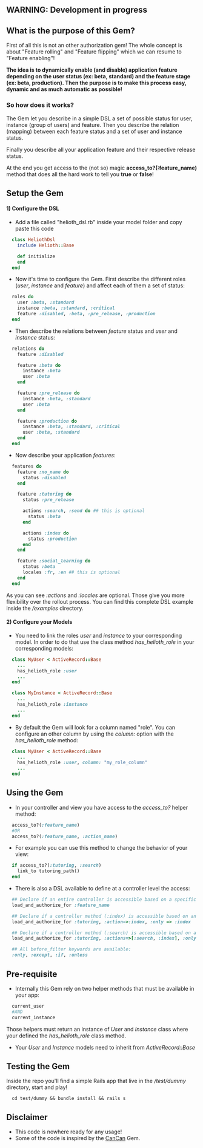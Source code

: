 ## WARNING: Development in progress

## What is the purpose of this Gem?

First of all this is not an other authorization gem!
The whole concept is about "Feature rolling" and "Feature flipping" which we can resume to "Feature enabling"!

**The idea is to dynamically enable (and disable) application feature depending on the user status (ex: beta, standard) and the feature stage (ex: beta, production). Then the purpose is to make this process easy, dynamic and as much automatic as possible!**

### So how does it works?

The Gem let you describe in a simple DSL a set of possible status for user, instance (group of users) and feature. Then you describe the relation (mapping) between each feature status and a set of user and instance status.

Finally you describe all your application feature and their respective release status.

At the end you get access to the (not so) magic **access_to?(:feature_name)** method that does all the hard work to tell you **true** or **false**!


## Setup the Gem

#### 1) Configure the DSL

- Add a file called "helioth_dsl.rb" inside your model folder and copy paste this code
```ruby
  class HeliothDsl
    include Helioth::Base

    def initialize
    end
  end
```

- Now it's time to configure the Gem.
First describe the different roles (*user*, *instance* and *feature*) and affect each of them a set of status:
```ruby
  roles do
    user :beta, :standard
    instance :beta, :standard, :critical
    feature :disabled, :beta, :pre_release, :production
  end
```

- Then describe the relations between *feature* status and *user* and *instance* status:
```ruby
  relations do
    feature :disabled

    feature :beta do
      instance :beta
      user :beta
    end

    feature :pre_release do
      instance :beta, :standard
      user :beta
    end

    feature :production do
      instance :beta, :standard, :critical
      user :beta, :standard
    end
  end
```

- Now describe your application *features*:
```ruby
  features do
    feature :no_name do
      status :disabled
    end

    feature :tutoring do
      status :pre_release

      actions :search, :send do ## this is optional
        status :beta
      end

      actions :index do
        status :production
      end
    end

    feature :social_learning do
      status :beta
      locales :fr, :en ## this is optional
    end
  end
```
As you can see *:actions* and *:locales* are optional. Those give you more flexibility over the rollout process.
You can find this complete DSL example inside the */examples* directory.

#### 2) Configure your Models

- You need to link the roles *user* and *instance* to your corresponding model.
In order to do that use the class method *has_helioth_role* in your corresponding models:
```ruby
  class MyUser < ActiveRecord::Base
    ...
    has_helioth_role :user
    ...
  end

  class MyInstance < ActiveRecord::Base
    ...
    has_helioth_role :instance
    ...
  end
```

- By default the Gem will look for a column named "role".
You can configure an other column by using the *column:* option with the *has_helioth_role* method:
 ```ruby
   class MyUser < ActiveRecord::Base
     ...
     has_helioth_role :user, column: "my_role_column"
     ...
   end
 ```


## Using the Gem

- In your controller and view you have access to the *access_to?* helper method:
```ruby
  access_to?(:feature_name)
  #OR
  access_to?(:feature_name, :action_name)
```

- For example you can use this method to change the behavior of your view:
```ruby
  if access_to?(:tutoring, :search)
    link_to tutoring_path()
  end
```

- There is also a DSL available to define at a controller level the access:
```ruby
  ## Declare if an entire controller is accessible based on a specific feature
  load_and_authorize_for :feature_name

  ## Declare if a controller method (:index) is accessible based on an action (:index) related to a feature (:tutoring)
  load_and_authorize_for :tutoring, :action=>:index, :only => :index

  ## Declare if a controller method (:search) is accessible based on a multiple actions (:index, :search) related to a feature (:tutoring)
  load_and_authorize_for :tutoring, :actions=>[:search, :index], :only => :search

  ## All before_filter keywords are available:
  :only, :except, :if, :unless
```

## Pre-requisite

- Internally this Gem rely on two helper methods that must be available in your app:
```ruby
  current_user
  #AND
  current_instance
```
Those helpers must return an instance of *User* and *Instance* class where your defined the *has_helioth_role* class method.

- Your *User* and *Instance* models need to inherit from *ActiveRecord::Base*

## Testing the Gem
Inside the repo you'll find a simple Rails app that live in the */test/dummy* directory, start and play!
```system
  cd test/dummy && bundle install && rails s
```

## Disclaimer
- This code is nowhere ready for any usage!
- Some of the code is inspired by the [CanCan](https://github.com/ryanb/cancan/) Gem.
